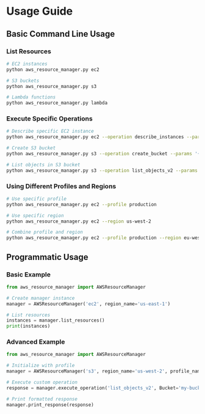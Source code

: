 # Usage Guide

## Basic Command Line Usage

### List Resources
```bash
# EC2 instances
python aws_resource_manager.py ec2

# S3 buckets
python aws_resource_manager.py s3

# Lambda functions
python aws_resource_manager.py lambda
```

### Execute Specific Operations
```bash
# Describe specific EC2 instance
python aws_resource_manager.py ec2 --operation describe_instances --params '{"InstanceIds": ["i-1234567890abcdef0"]}'

# Create S3 bucket
python aws_resource_manager.py s3 --operation create_bucket --params '{"Bucket": "my-new-bucket"}'

# List objects in S3 bucket
python aws_resource_manager.py s3 --operation list_objects_v2 --params '{"Bucket": "my-bucket"}'
```

### Using Different Profiles and Regions
```bash
# Use specific profile
python aws_resource_manager.py ec2 --profile production

# Use specific region
python aws_resource_manager.py ec2 --region us-west-2

# Combine profile and region
python aws_resource_manager.py ec2 --profile production --region eu-west-1
```

## Programmatic Usage

### Basic Example
```python
from aws_resource_manager import AWSResourceManager

# Create manager instance
manager = AWSResourceManager('ec2', region_name='us-east-1')

# List resources
instances = manager.list_resources()
print(instances)
```

### Advanced Example
```python
from aws_resource_manager import AWSResourceManager

# Initialize with profile
manager = AWSResourceManager('s3', region_name='us-west-2', profile_name='production')

# Execute custom operation
response = manager.execute_operation('list_objects_v2', Bucket='my-bucket', MaxKeys=10)

# Print formatted response
manager.print_response(response)
```
